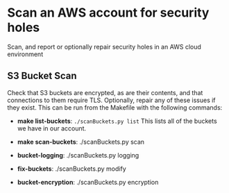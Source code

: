 # Scan an AWS account for security holes

Scan, and report or optionally repair security holes in an AWS cloud environment

## S3 Bucket Scan

Check that S3 buckets are encrypted, as are their contents, and that connections to them require TLS. Optionally, repair any of these issues if they exist. This can be run from the Makefile with the following commands:

* **make list-buckets**:
	`./scanBuckets.py list`
This lists all of the buckets we have in our account.

* **make scan-buckets**:
	./scanBuckets.py scan
* **bucket-logging**:
	./scanBuckets.py logging
* **fix-buckets**:
	./scanBuckets.py modify
* **bucket-encryption**:
	./scanBuckets.py encryption

